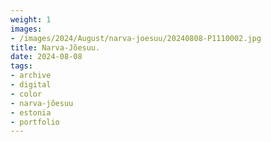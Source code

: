 ```yaml
---
weight: 1
images:
- /images/2024/August/narva-joesuu/20240808-P1110002.jpg
title: Narva-Jõesuu.
date: 2024-08-08
tags:
- archive
- digital
- color
- narva-jõesuu
- estonia
- portfolio
---
```


